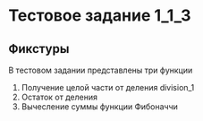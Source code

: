 # Тестовое задание 1_1_3
## Фикстуры
В тестовом задании представлены три функции
1. Получение целой части от деления division_1
2. Остаток от деления
3. Вычесление суммы функции Фибоначчи
